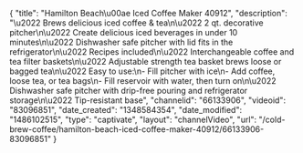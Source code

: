 {
    "title": "Hamilton Beach\u00ae Iced Coffee Maker 40912",
    "description": "\u2022 Brews delicious iced coffee & tea\n\u2022 2 qt. decorative pitcher\n\u2022 Create delicious iced beverages in under 10 minutes\n\u2022 Dishwasher safe pitcher with lid fits in the refrigerator\n\u2022 Recipes included\n\u2022 Interchangeable coffee and tea filter baskets\n\u2022 Adjustable strength tea basket brews loose or bagged tea\n\u2022 Easy to use:\n- Fill pitcher with ice\n- Add coffee, loose tea, or tea bags\n- Fill reservoir with water, then turn on\n\u2022 Dishwasher safe pitcher with drip-free pouring and refrigerator storage\n\u2022 Tip-resistant base",
    "channelid": "66133906",
    "videoid": "83096851",
    "date_created": "1348584354",
    "date_modified": "1486102515",
    "type": "captivate",
    "layout": "channelVideo",
    "url": "\/cold-brew-coffee\/hamilton-beach-iced-coffee-maker-40912\/66133906-83096851"
}